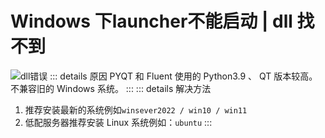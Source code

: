 # Windows 下launcher不能启动 | dll 找不到
![dll错误](/dllerror.png)
::: details 原因
PYQT 和 Fluent 使用的 Python3.9 、 QT 版本较高。不兼容旧的 Windows 系统。
:::
::: details 解决方法
1. 推荐安装最新的系统例如`winsever2022 / win10 / win11`
2. 低配服务器推荐安装 Linux 系统例如：`ubuntu`
:::